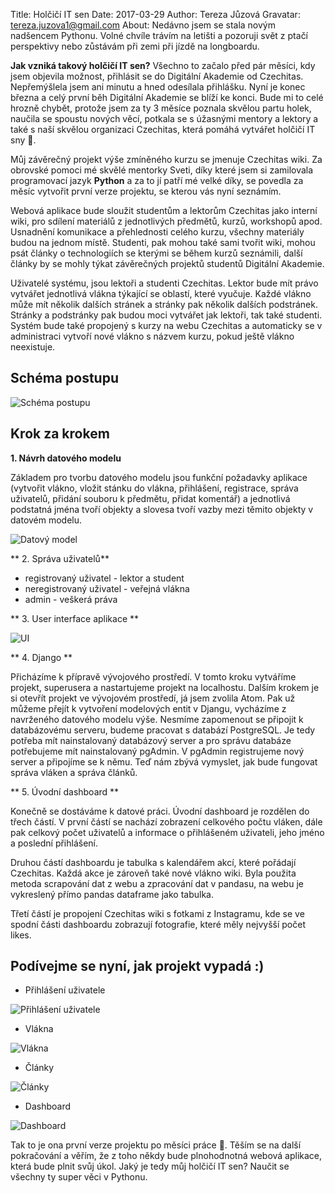 Title: Holčičí IT sen
Date: 2017-03-29
Author: Tereza Jůzová
Gravatar: tereza.juzova1@gmail.com
About: Nedávno jsem se stala novým nadšencem Pythonu. Volné chvíle trávím na letišti a pozoruji svět z ptačí perspektivy nebo zůstávám při zemi při jízdě na longboardu.


**Jak vzniká takový holčičí IT sen?** Všechno to začalo před pár měsíci, kdy jsem objevila možnost, přihlásit se do Digitální Akademie od Czechitas. Nepřemýšlela jsem ani minutu a hned odesílala přihlášku. Nyní je konec března a celý první běh Digitální Akademie se blíží ke konci. Bude mi to celé hrozně chybět, protože jsem za ty 3 měsíce poznala skvělou partu holek, naučila se spoustu nových věcí, potkala se s úžasnými mentory a lektory a také s naší skvělou organizaci Czechitas, která pomáhá vytvářet holčičí IT sny 👸.

Můj závěrečný projekt výše zmíněného kurzu se jmenuje Czechitas wiki. Za obrovské pomoci mé skvělé mentorky Sveti, díky které jsem si zamilovala programovací jazyk **Python** a za to jí patří mé velké díky, se povedla za měsíc vytvořit první verze projektu, se kterou vás nyní seznámím.

Webová aplikace bude sloužit studentům a lektorům Czechitas jako interní wiki, pro sdílení materiálů z jednotlivých předmětů, kurzů, workshopů apod. Usnadnění komunikace a přehlednosti celého kurzu, všechny materiály budou na jednom místě. Studenti, pak mohou také sami tvořit wiki, mohou psát články o technologiích se kterými se během kurzů seznámili, další články by se mohly týkat závěrečných projektů studentů Digitální Akademie.

Uživatelé systému, jsou lektoři a studenti Czechitas. Lektor bude mít právo vytvářet jednotlivá vlákna týkající se oblastí, které vyučuje. Každé vlákno může mít několik dalších stránek a stránky pak několik dalších podstránek. Stránky a podstránky pak budou moci vytvářet jak lektoři, tak také studenti. Systém bude také propojený s kurzy na webu Czechitas a automaticky se v administraci vytvoří nové vlákno s názvem kurzu, pokud ještě vlákno neexistuje.

## Schéma postupu
![Schéma postupu]({static}/images/schema.jpg)

## Krok za krokem
**1. Návrh datového modelu**


Základem pro tvorbu datového modelu jsou funkční požadavky aplikace (vytvořit vlákno, vložit stánku do vlákna, přihlášení, registrace, správa uživatelů, přidání souboru k předmětu, přidat komentář) a jednotlivá podstatná jména tvoří objekty a slovesa tvoří vazby mezi těmito objekty v datovém modelu.

![Datový model]({static}/images/datovy_model.jpg)

** 2. Správa uživatelů**

* registrovaný uživatel - lektor a student
* neregistrovaný uživatel - veřejná vlákna
* admin - veškerá práva

** 3. User interface aplikace **

![UI]({static}/images/UI-wiki.jpg)


** 4. Django **

Přicházíme k přípravě vývojového prostředí. V tomto kroku vytváříme projekt, superusera a nastartujeme projekt na localhostu. Dalším krokem je si otevřít projekt ve vývojovém prostředí, já jsem zvolila Atom. Pak už můžeme přejít k vytvoření modelových entit v Djangu, vycházíme z navrženého datového modelu výše. Nesmíme zapomenout se připojit k databázovému serveru, budeme pracovat s databází PostgreSQL. Je tedy potřeba mít nainstalovaný databázový server a pro správu databáze potřebujeme mít nainstalovaný pgAdmin. V pgAdmin registrujeme nový server a připojíme se k němu. Teď nám zbývá vymyslet, jak bude fungovat správa vláken a správa článků.

** 5. Úvodní dashboard **

Konečně se dostáváme k datové práci. Úvodní dashboard je rozdělen do třech částí. V první částí se nachází zobrazení celkového počtu vláken, dále pak celkový počet uživatelů a informace o přihlášeném uživateli, jeho jméno a poslední přihlášení.

Druhou částí dashboardu je tabulka s kalendářem akcí, které pořádají Czechitas. Každá akce je zároveň také nové vlákno wiki. Byla použita metoda scrapování dat z webu a zpracování dat v pandasu, na webu je vykreslený přímo pandas dataframe jako tabulka.

Třetí částí je propojení Czechitas wiki s fotkami z Instagramu, kde se ve spodní části dashboardu zobrazují fotografie, které měly nejvyšší počet likes.

## Podívejme se nyní, jak projekt vypadá :)
* Přihlášení uživatele

![Přihlášení uživatele]({static}/images/okno_prihlaseni.jpg)
* Vlákna

![Vlákna]({static}/images/vlakna.jpg)
* Články

![Články]({static}/images/clanek.jpg)
* Dashboard

![Dashboard]({static}/images/dashboard.jpg)

Tak to je ona první verze projektu po měsíci práce 🎉. Těším se na další pokračování a věřím, že z toho někdy bude plnohodnotná webová aplikace, která bude plnit svůj úkol. Jaký je tedy můj holčičí IT sen? Naučit se všechny ty super věci v Pythonu.

